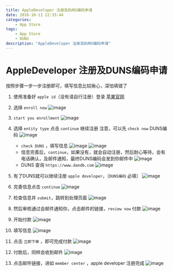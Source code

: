 ```yaml
---
title: AppleDeveloper 注册及DUNS编码申请
date: 2016-10-11 22:33:44
categories:
	- App Store
tags:
	- App Store
	- DUNS
description: "AppleDeveloper 注册及DUNS编码申请"
---
```



# AppleDeveloper 注册及DUNS编码申请

按照步骤一步一步注册即可，填写信息比较揪心，深怕填错了

1. 使用准备好 `apple id`（没有请自行注册）登录 [苹果官网](https://developer.apple.com)
2. 选择 `enroll now`
	![image](2016-10-11-AppleDeveloper-注册及DUNS编码申请/appdevelop1.jpeg)

3. `start you enrollment`
	![image](2016-10-11-AppleDeveloper-注册及DUNS编码申请/appdevelop2.jpeg)

4. 选择 `entity type` 点击 `continue` 继续注册 注意，可以先 `check now` DUNS编码
	![image](2016-10-11-AppleDeveloper-注册及DUNS编码申请/appdevelop3.jpeg)

	+ `check DUNS` ，填写信息
	![image](2016-10-11-AppleDeveloper-注册及DUNS编码申请/appdevelop3_duns1.jpeg)
	![image](2016-10-11-AppleDeveloper-注册及DUNS编码申请/appdevelop3_duns2.jpeg)
	+ 信息完善后，`continue`，如果没有，就会自动注册，然后耐心等待，会有电话确认，及邮件通知，最终DUNS编码会发到你邮件中
	![image](2016-10-11-AppleDeveloper-注册及DUNS编码申请/appdevelop3_duns3.jpeg)
	+ DUNS 查询 `https://www.dandb.com`
	![image](2016-10-11-AppleDeveloper-注册及DUNS编码申请/duns_search1.jpeg)	

5. 有了DUNS就可以继续注册 `apple developer`，（`DUNS编码` 必填）
	![image](2016-10-11-AppleDeveloper-注册及DUNS编码申请/appdevelop4.jpeg)

6. 完善信息点击 `continue`
	![image](2016-10-11-AppleDeveloper-注册及DUNS编码申请/appdevelop5.jpeg)

7. 检查信息并 `submit`，跳转到处理页面
	![image](2016-10-11-AppleDeveloper-注册及DUNS编码申请/appdevelop6.jpeg)

8. 然后审核通过会邮件通知你，点击邮件的链接，`review now` 付款
	![image](2016-10-11-AppleDeveloper-注册及DUNS编码申请/appdevelop7.jpeg)

9. 开始付款
	![image](2016-10-11-AppleDeveloper-注册及DUNS编码申请/appdevelop8.jpeg)

10. 填写信息
	![image](2016-10-11-AppleDeveloper-注册及DUNS编码申请/appdevelop9.jpeg)

11. 点击 `立即下单` ，即可完成付款
	![image](2016-10-11-AppleDeveloper-注册及DUNS编码申请/appdevelop10.jpeg)

12. 付款后，同样会收到邮件
	![image](2016-10-11-AppleDeveloper-注册及DUNS编码申请/appdevelop11.jpeg)

13. 点击邮件链接，进如 `member center` ，apple developer 注册完成
	![image](2016-10-11-AppleDeveloper-注册及DUNS编码申请/appdevelop12.jpeg)



